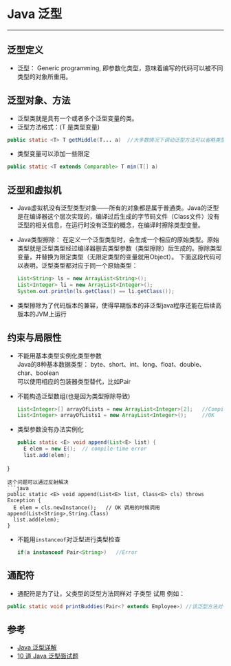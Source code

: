 # Java 泛型



---

## 泛型定义  
 * 泛型： Generic programming, 即参数化类型，意味着编写的代码可以被不同类型的对象所重用。

## 泛型对象、方法  
 * 泛型类就是具有一个或者多个泛型变量的类。  
 * 泛型方法格式：(T 是类型变量) 

 ```java
 public static <T> T getMiddle(T... a)  //大多数情况下调动泛型方法可以省略类型参数，如：ClassName.getMiddle(1,2,3)
 ```
 * 类型变量可以添加一些限定  
 
 ```java
 public static <T extends Comparable> T min(T[] a)  
 ```
## 泛型和虚拟机  
 * Java虚拟机没有泛型类型对象——所有的对象都是属于普通类。Java的泛型是在编译器这个层次实现的，编译过后生成的字节码文件（Class文件）没有泛型的相关信息，在运行时没有泛型的概念，在编译时擦除类型变量。
 * Java类型擦除： 在定义一个泛型类型时，会生成一个相应的原始类型。原始类型就是泛型类型经过编译器删去类型参数（类型擦除）后生成的。擦除类型变量，并替换为限定类型（无限定类型的变量就用Object）。
    下面这段代码可以表明，泛型类型都对应于同一个原始类型：

    ```java
    List<String> ls = new ArrayList<String>();  
    List<Integer> li = new ArrayList<Integer>();  
    System.out.println(ls.getClass() == li.getClass());  
    ```    
 * 类型擦除为了代码版本的兼容，使得早期版本的非泛型java程序还能在后续高版本的JVM上运行

## 约束与局限性
* 不能用基本类型实例化类型参数  
  Java的8种基本数据类型： byte、short、int、long、float、double、char、boolean  
  可以使用相应的包装器类型替代，比如Pair<Double>
* 不能构造泛型数组(也是因为类型擦除导致)  

  ```java
  List<Integer>[] arrayOfLists = new ArrayList<Integer>[2];   //Compile Error
  List<Integer> arrayOfLists1 = new ArrayList<Integer>();     //OK
  ```
* 类型参数没有办法实例化
  
  ```java
  public static <E> void append(List<E> list) {
    E elem = new E();  // compile-time error
    list.add(elem);
 }
  ```
 这个问题可以通过反射解决
 ```java
 public static <E> void append(List<E> list, Class<E> cls) throws Exception {
    E elem = cls.newInstance();   // OK 调用的时候调用append(List<String>,String.Class)
    list.add(elem);
}
 ```
 
* 不能用`instanceof`对泛型进行类型检查

  ```java
  if(a instanceof Pair<String>)   //Error
  ```
## 通配符  
* 通配符是为了让，父类型的泛型方法同样对 子类型 试用
例如：  
```java
public static void printBuddies(Pair<? extends Employee>) //该泛型方法对于，Employee及其子类都适用
```

## 参考
 * [Java 泛型详解](http://www.importnew.com/24029.html)
 * [10 道 Java 泛型面试题](https://cloud.tencent.com/developer/article/1033693)


